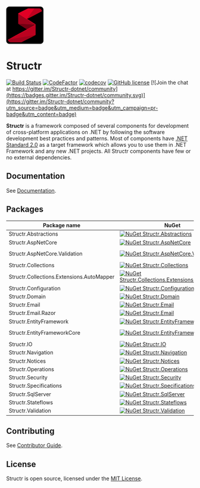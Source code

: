 ![Structr](assets/logo/logo_100x100.png)

# Structr

[![Build Status](https://ci.appveyor.com/api/projects/status/github/askalione/structr?branch=master&svg=true)](https://ci.appveyor.com/project/askalione/structr)
[![CodeFactor](https://www.codefactor.io/repository/github/askalione/structr/badge)](https://www.codefactor.io/repository/github/askalione/structr) 
[![codecov](https://codecov.io/gh/askalione/Structr/branch/master/graph/badge.svg?token=8H40BVH0ZC)](https://codecov.io/gh/askalione/Structr)
[![GitHub license](https://img.shields.io/github/license/askalione/structr)](https://github.com/askalione/Structr/blob/master/LICENSE)
[![Join the chat at https://gitter.im/Structr-dotnet/community](https://badges.gitter.im/Structr-dotnet/community.svg)](https://gitter.im/Structr-dotnet/community?utm_source=badge&utm_medium=badge&utm_campaign=pr-badge&utm_content=badge)  

**Structr** is a framework composed of several components for development of cross-platform applications on .NET by following the software development best practices and patterns. Most of components have [.NET Standard 2.0](https://docs.microsoft.com/en-us/dotnet/standard/net-standard?tabs=net-standard-2-0) as a target framework which allows you to use them in .NET Framework and any new .NET projects. All Structr components have few or no external dependencies.

## Documentation

See [Documentation](https://docs.structr.dev).

## Packages

| Package name | NuGet | Downloads | Docs |
| --- | --- | --- | --- |
| Structr.Abstractions | [![NuGet Structr.Abstractions](https://img.shields.io/nuget/v/Structr.Abstractions)](https://www.nuget.org/packages/Structr.Abstractions/) | [![Downloads Structr.Abstractions](https://img.shields.io/nuget/dt/Structr.Abstractions)](https://www.nuget.org/stats/packages/Structr.Abstractions?groupby=Version) | [![Documentation Structr.Abstractions](https://img.shields.io/badge/%20-docs-blue)](https://github.com/askalione/Structr/blob/master/docs/Abstractions/Abstractions.md) |
| Structr.AspNetCore | [![NuGet Structr.AspNetCore](https://img.shields.io/nuget/v/Structr.AspNetCore)](https://www.nuget.org/packages/Structr.AspNetCore/) | [![Downloads Structr.AspNetCore](https://img.shields.io/nuget/dt/Structr.AspNetCore)](https://www.nuget.org/stats/packages/Structr.AspNetCore?groupby=Version) | [![Documentation Structr.AspNetCore](https://img.shields.io/badge/%20-docs-blue)](https://github.com/askalione/Structr/blob/master/docs/AspNetCore/AspNetCore.md) |
| Structr.AspNetCore.Validation | [![NuGet Structr.AspNetCore.Validation](https://img.shields.io/nuget/v/Structr.AspNetCore.Validation)](https://www.nuget.org/packages/Structr.AspNetCore.Validation/) | [![Downloads Structr.AspNetCore.Validation](https://img.shields.io/nuget/dt/Structr.AspNetCore.Validation)](https://www.nuget.org/stats/packages/Structr.AspNetCore.Validation?groupby=Version) | [![Documentation Structr.AspNetCore.Validation](https://img.shields.io/badge/%20-docs-blue)](https://github.com/askalione/Structr/blob/master/docs/AspNetCore/AspNetCore.Validation.md) |
| Structr.Collections | [![NuGet Structr.Collections](https://img.shields.io/nuget/v/Structr.Collections)](https://www.nuget.org/packages/Structr.Collections/) | [![Downloads Structr.Collections](https://img.shields.io/nuget/dt/Structr.Collections)](https://www.nuget.org/stats/packages/Structr.Collections?groupby=Version) | [![Documentation Structr.Collections](https://img.shields.io/badge/%20-docs-blue)](https://github.com/askalione/Structr/blob/master/docs/Collections/Collections.md) |
| Structr.Collections.Extensions.AutoMapper | [![NuGet Structr.Collections.Extensions.AutoMapper](https://img.shields.io/nuget/v/Structr.Collections.Extensions.AutoMapper)](https://www.nuget.org/packages/Structr.Collections.Extensions.AutoMapper/) | [![Downloads Structr.Collections.Extensions.AutoMapper](https://img.shields.io/nuget/dt/Structr.Collections.Extensions.AutoMapper)](https://www.nuget.org/stats/packages/Structr.Collections.Extensions.AutoMapper?groupby=Version) | [![Documentation Structr.Collections.Extensions.AutoMapper](https://img.shields.io/badge/%20-docs-blue)](https://github.com/askalione/Structr/blob/master/docs/Collections/Collections-Automapper-extensions.md) |
| Structr.Configuration | [![NuGet Structr.Configuration](https://img.shields.io/nuget/v/Structr.Configuration)](https://www.nuget.org/packages/Structr.Configuration/) | [![Downloads Structr.Configuration](https://img.shields.io/nuget/dt/Structr.Configuration)](https://www.nuget.org/stats/packages/Structr.Configuration?groupby=Version) | [![Documentation Structr.Configuration](https://img.shields.io/badge/%20-docs-blue)](https://github.com/askalione/Structr/blob/master/docs/Configuration/Configuration.md) |
| Structr.Domain | [![NuGet Structr.Domain](https://img.shields.io/nuget/v/Structr.Domain)](https://www.nuget.org/packages/Structr.Domain/) | [![Downloads Structr.Domain](https://img.shields.io/nuget/dt/Structr.Domain)](https://www.nuget.org/stats/packages/Structr.Domain?groupby=Version) | [![Documentation Structr.Domain](https://img.shields.io/badge/%20-docs-blue)](https://github.com/askalione/Structr/blob/master/docs/Domain/Domain.md) |
| Structr.Email | [![NuGet Structr.Email](https://img.shields.io/nuget/v/Structr.Email)](https://www.nuget.org/packages/Structr.Email/) | [![Downloads Structr.Email](https://img.shields.io/nuget/dt/Structr.Email)](https://www.nuget.org/stats/packages/Structr.Email?groupby=Version) | [![Documentation Structr.Email](https://img.shields.io/badge/%20-docs-blue)](https://github.com/askalione/Structr/blob/master/docs/Email/Email.md) |
| Structr.Email.Razor | [![NuGet Structr.Email](https://img.shields.io/nuget/v/Structr.Email.Razor)](https://www.nuget.org/packages/Structr.Email.Razor/) | [![Downloads Structr.Email.Razor](https://img.shields.io/nuget/dt/Structr.Email.Razor)](https://www.nuget.org/stats/packages/Structr.Email.Razor?groupby=Version) | [![Documentation Structr.Email.Razor](https://img.shields.io/badge/%20-docs-blue)](https://github.com/askalione/Structr/blob/master/docs/Email/Email-Razor.md) |
| Structr.EntityFramework | [![NuGet Structr.EntityFramework](https://img.shields.io/nuget/v/Structr.EntityFramework)](https://www.nuget.org/packages/Structr.EntityFramework/) | [![Downloads Structr.EntityFramework](https://img.shields.io/nuget/dt/Structr.EntityFramework)](https://www.nuget.org/stats/packages/Structr.EntityFramework?groupby=Version) | [![Documentation Structr.EntityFramework](https://img.shields.io/badge/%20-docs-blue)](https://github.com/askalione/Structr/blob/master/docs/EntityFramework.md) |
| Structr.EntityFrameworkCore | [![NuGet Structr.EntityFrameworkCore](https://img.shields.io/nuget/v/Structr.EntityFrameworkCore)](https://www.nuget.org/packages/Structr.EntityFrameworkCore/) | [![Downloads Structr.EntityFrameworkCore](https://img.shields.io/nuget/dt/Structr.EntityFrameworkCore)](https://www.nuget.org/stats/packages/Structr.EntityFrameworkCore?groupby=Version) | [![Documentation Structr.EntityFrameworkCore](https://img.shields.io/badge/%20-docs-blue)](https://github.com/askalione/Structr/blob/master/docs/EntityFrameworkCore.md) |
| Structr.IO | [![NuGet Structr.IO](https://img.shields.io/nuget/v/Structr.IO)](https://www.nuget.org/packages/Structr.IO/) | [![Downloads Structr.IO](https://img.shields.io/nuget/dt/Structr.IO)](https://www.nuget.org/stats/packages/Structr.IO?groupby=Version) | [![Documentation Structr.IO](https://img.shields.io/badge/%20-docs-blue)](https://github.com/askalione/Structr/blob/master/docs/IO/IO.md) |
| Structr.Navigation | [![NuGet Structr.Navigation](https://img.shields.io/nuget/v/Structr.Navigation)](https://www.nuget.org/packages/Structr.Navigation/) | [![Downloads Structr.Navigation](https://img.shields.io/nuget/dt/Structr.Navigation)](https://www.nuget.org/stats/packages/Structr.Navigation?groupby=Version) | [![Documentation Structr.Navigation](https://img.shields.io/badge/%20-docs-blue)](https://github.com/askalione/Structr/blob/master/docs/Navigation/Navigation.md) |
| Structr.Notices | [![NuGet Structr.Notices](https://img.shields.io/nuget/v/Structr.Notices)](https://www.nuget.org/packages/Structr.Notices/) | [![Downloads Structr.Notices](https://img.shields.io/nuget/dt/Structr.Notices)](https://www.nuget.org/stats/packages/Structr.Notices?groupby=Version) | [![Documentation Structr.Notices](https://img.shields.io/badge/%20-docs-blue)](https://github.com/askalione/Structr/blob/master/docs/Notices.md) |
| Structr.Operations | [![NuGet Structr.Operations](https://img.shields.io/nuget/v/Structr.Operations)](https://www.nuget.org/packages/Structr.Operations/) | [![Downloads Structr.Operations](https://img.shields.io/nuget/dt/Structr.Operations)](https://www.nuget.org/stats/packages/Structr.Operations?groupby=Version) | [![Documentation Structr.Operations](https://img.shields.io/badge/%20-docs-blue)](https://github.com/askalione/Structr/blob/master/docs/Operations/Operations.md) |
| Structr.Security | [![NuGet Structr.Security](https://img.shields.io/nuget/v/Structr.Security)](https://www.nuget.org/packages/Structr.Security/) | [![Downloads Structr.Security](https://img.shields.io/nuget/dt/Structr.Security)](https://www.nuget.org/stats/packages/Structr.Security?groupby=Version) | [![Documentation Structr.Security](https://img.shields.io/badge/%20-docs-blue)](https://github.com/askalione/Structr/blob/master/docs/Security.md) |
| Structr.Specifications | [![NuGet Structr.Specifications](https://img.shields.io/nuget/v/Structr.Specifications)](https://www.nuget.org/packages/Structr.Specifications/) | [![Downloads Structr.Specifications](https://img.shields.io/nuget/dt/Structr.Specifications)](https://www.nuget.org/stats/packages/Structr.Specifications?groupby=Version) | [![Documentation Structr.Specifications](https://img.shields.io/badge/%20-docs-blue)](https://github.com/askalione/Structr/blob/master/docs/Specifications.md) |
| Structr.SqlServer | [![NuGet Structr.SqlServer](https://img.shields.io/nuget/v/Structr.SqlServer)](https://www.nuget.org/packages/Structr.SqlServer/) | [![Downloads Structr.SqlServer](https://img.shields.io/nuget/dt/Structr.SqlServer)](https://www.nuget.org/stats/packages/Structr.SqlServer?groupby=Version) | ![Documentation Structr.SqlServer](https://img.shields.io/badge/%20-docs-gray) |
| Structr.Stateflows | [![NuGet Structr.Stateflows](https://img.shields.io/nuget/v/Structr.Stateflows)](https://www.nuget.org/packages/Structr.Stateflows/) | [![Downloads Structr.Stateflows](https://img.shields.io/nuget/dt/Structr.Stateflows)](https://www.nuget.org/stats/packages/Structr.Stateflows?groupby=Version) | [![Documentation Structr.Stateflows](https://img.shields.io/badge/%20-docs-blue)](https://github.com/askalione/Structr/blob/master/docs/Stateflows/Stateflows.md) |
| Structr.Validation | [![NuGet Structr.Validation](https://img.shields.io/nuget/v/Structr.Validation)](https://www.nuget.org/packages/Structr.Validation/) | [![Downloads Structr.Validation](https://img.shields.io/nuget/dt/Structr.Validation)](https://www.nuget.org/stats/packages/Structr.Validation?groupby=Version) | [![Documentation Structr.Validation](https://img.shields.io/badge/%20-docs-blue)](https://github.com/askalione/Structr/blob/master/docs/Stateflows/Validation.md) |

## Contributing

See [Contributor Guide](CONTRIBUTING.md).

## License

Structr is open source, licensed under the [MIT License](https://github.com/askalione/Structr/blob/master/LICENSE).